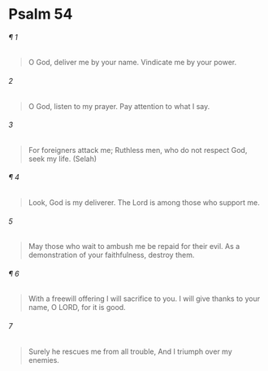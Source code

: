 # Psalm 54
###### ¶ 1
> O God, deliver me by your name.
> Vindicate me by your power.
###### 2
> O God, listen to my prayer.
> Pay attention to what I say.
###### 3
> For foreigners attack me;
> Ruthless men, who do not respect God, seek my life. (Selah)
###### ¶ 4
> Look, God is my deliverer.
> The Lord is among those who support me.
###### 5
> May those who wait to ambush me be repaid for their evil.
> As a demonstration of your faithfulness, destroy them.
###### ¶ 6
> With a freewill offering I will sacrifice to you.
> I will give thanks to your name, O LORD, for it is good.
###### 7
> Surely he rescues me from all trouble,
> And I triumph over my enemies.
